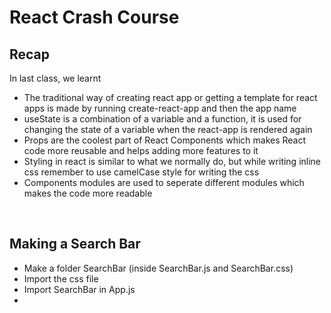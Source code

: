 # React Crash Course
## Recap
In last class, we learnt
* The traditional way of creating react app or getting a template for react apps is made by running create-react-app and then the app name
* useState is a combination of a variable and a function, it is used for changing the state of a variable when the react-app is rendered again
* Props are the coolest part of React Components which makes React code more reusable and helps adding more features to it
* Styling in react is similar to what we normally do, but while writing inline css remember to use camelCase style for writing the css
* Components modules are used to seperate different modules which makes the code more readable

<br>

## Making a Search Bar
* Make a folder SearchBar (inside SearchBar.js and SearchBar.css)
* Import the css file
* Import SearchBar in App.js
* 